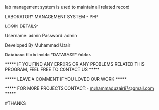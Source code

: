 lab management system is used to maintain all related record 

LABORATORY MANAGEMENT SYSTEM - PHP

LOGIN DETAILS:

Username: admin Password: admin

Developed By Muhammad Uzair

Database file is inside "DATABASE" folder.

***** IF YOU FIND ANY ERRORS OR ANY PROBLEMS RELATED THIS PROGRAM, FEEL FREE TO CONTACT US *****

***** LEAVE A COMMENT IF YOU LOVED OUR WORK *****

***** FOR MORE PROJECTS CONTACT:- muhammaduzair87@gmail.com *****

#THANKS
